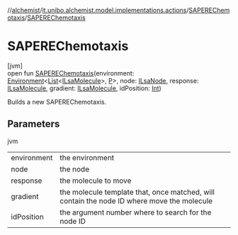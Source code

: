 //[alchemist](../../../index.md)/[it.unibo.alchemist.model.implementations.actions](../index.md)/[SAPEREChemotaxis](index.md)/[SAPEREChemotaxis](-s-a-p-e-r-e-chemotaxis.md)

# SAPEREChemotaxis

[jvm]\
open fun [SAPEREChemotaxis](-s-a-p-e-r-e-chemotaxis.md)(environment: [Environment](../../it.unibo.alchemist.model.interfaces/-environment/index.md)<[List](https://docs.oracle.com/javase/8/docs/api/java/util/List.html)<[ILsaMolecule](../../it.unibo.alchemist.model.interfaces/-i-lsa-molecule/index.md)>, [P](../-lsa-ascending-gradient-dist/index.md)>, node: [ILsaNode](../../it.unibo.alchemist.model.interfaces/-i-lsa-node/index.md), response: [ILsaMolecule](../../it.unibo.alchemist.model.interfaces/-i-lsa-molecule/index.md), gradient: [ILsaMolecule](../../it.unibo.alchemist.model.interfaces/-i-lsa-molecule/index.md), idPosition: [Int](https://kotlinlang.org/api/latest/jvm/stdlib/kotlin/-int/index.html))

Builds a new SAPEREChemotaxis.

## Parameters

jvm

| | |
|---|---|
| environment | the environment |
| node | the node |
| response | the molecule to move |
| gradient | the molecule template that, once matched, will contain the node ID where move the molecule |
| idPosition | the argument number where to search for the node ID |
